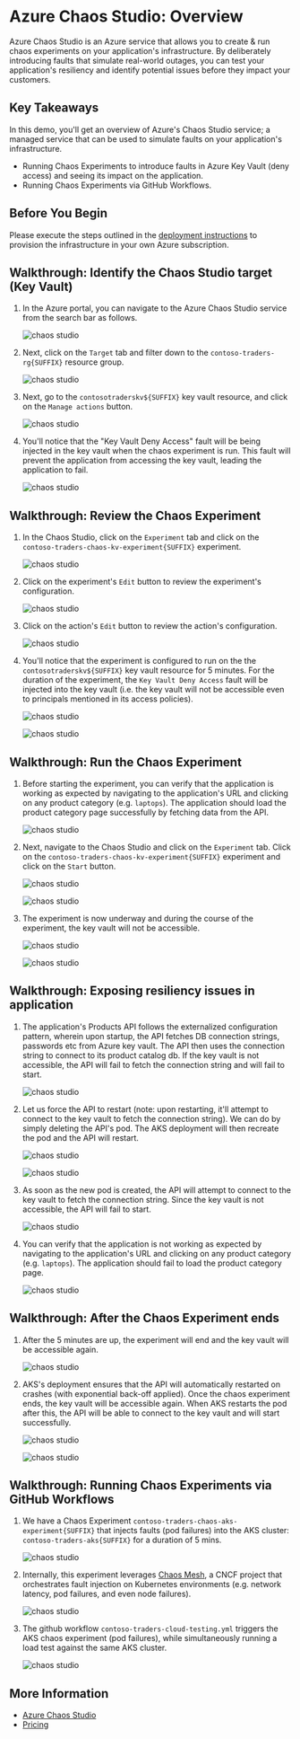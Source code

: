 # Azure Chaos Studio: Overview

Azure Chaos Studio is an Azure service that allows you to create & run chaos experiments on your application's infrastructure. By deliberately introducing faults that simulate real-world outages, you can test your application's resiliency and identify potential issues before they impact your customers.

## Key Takeaways

In this demo, you'll get an overview of Azure's Chaos Studio service; a managed service that can be used to simulate faults on your application's infrastructure.

- Running Chaos Experiments to introduce faults in Azure Key Vault (deny access) and seeing its impact on the application.
- Running Chaos Experiments via GitHub Workflows.

## Before You Begin

Please execute the steps outlined in the [deployment instructions](../../docs/deployment-instructions.md) to provision the infrastructure in your own Azure subscription.

## Walkthrough: Identify the Chaos Studio target (Key Vault)

1. In the Azure portal, you can navigate to the Azure Chaos Studio service from the search bar as follows.

   ![chaos studio](./media/chaos1.png)

2. Next, click on the `Target` tab and filter down to the `contoso-traders-rg{SUFFIX}` resource group.

   ![chaos studio](./media/chaos2.png)

3. Next, go to the `contosotraderskv${SUFFIX}` key vault resource, and click on the `Manage actions` button.

   ![chaos studio](./media/chaos3.png)

4. You'll notice that the "Key Vault Deny Access" fault will be being injected in the key vault when the chaos experiment is run. This fault will prevent the application from accessing the key vault, leading the application to fail.

   ![chaos studio](./media/chaos4.png)

## Walkthrough: Review the Chaos Experiment

1. In the Chaos Studio, click on the `Experiment` tab and click on the `contoso-traders-chaos-kv-experiment{SUFFIX}` experiment.

   ![chaos studio](./media/chaos5.png)

2. Click on the experiment's `Edit` button to review the experiment's configuration.

   ![chaos studio](./media/chaos6.png)

3. Click on the action's `Edit` button to review the action's configuration.

   ![chaos studio](./media/chaos7.png)

4. You'll notice that the experiment is configured to run on the the `contosotraderskv${SUFFIX}` key vault resource for 5 minutes. For the duration of the experiment, the `Key Vault Deny Access` fault will be injected into the key vault (i.e. the key vault will not be accessible even to principals mentioned in its access policies).

   ![chaos studio](./media/chaos8.png)

   ![chaos studio](./media/chaos9.png)

## Walkthrough: Run the Chaos Experiment

1. Before starting the experiment, you can verify that the application is working as expected by navigating to the application's URL and clicking on any product category (e.g. `laptops`). The application should load the product category page successfully by fetching data from the API.

   ![chaos studio](./media/chaos10.png)

2. Next, navigate to the Chaos Studio and click on the `Experiment` tab. Click on the `contoso-traders-chaos-kv-experiment{SUFFIX}` experiment and click on the `Start` button.

   ![chaos studio](./media/chaos11.png)

   ![chaos studio](./media/chaos12.png)

3. The experiment is now underway and during the course of the experiment, the key vault will not be accessible.

   ![chaos studio](./media/chaos13.png)

   ![chaos studio](./media/chaos14.png)

## Walkthrough: Exposing resiliency issues in application

1. The application's Products API follows the externalized configuration pattern, wherein upon startup, the API fetches DB connection strings, passwords etc from Azure key vault. The API then uses the connection string to connect to its product catalog db. If the key vault is not accessible, the API will fail to fetch the connection string and will fail to start.

   ![chaos studio](./media/kv-config-provider.png)

2. Let us force the API to restart (note: upon restarting, it'll attempt to connect to the key vault to fetch the connection string). We can do by simply deleting the API's pod. The AKS deployment will then recreate the pod and the API will restart.

   ![chaos studio](./media/chaos15.png)

   ![chaos studio](./media/chaos16.png)

3. As soon as the new pod is created, the API will attempt to connect to the key vault to fetch the connection string. Since the key vault is not accessible, the API will fail to start.

   ![chaos studio](./media/chaos17.png)

4. You can verify that the application is not working as expected by navigating to the application's URL and clicking on any product category (e.g. `laptops`). The application should fail to load the product category page.

   ![chaos studio](./media/chaos18.png)

## Walkthrough: After the Chaos Experiment ends

1. After the 5 minutes are up, the experiment will end and the key vault will be accessible again.

   ![chaos studio](./media/chaos19.png)

2. AKS's deployment ensures that the API will automatically restarted on crashes (with exponential back-off applied). Once the chaos experiment ends, the key vault will be accessible again. When AKS restarts the pod after this, the API will be able to connect to the key vault and will start successfully.

   ![chaos studio](./media/chaos20.png)

   ![chaos studio](./media/chaos21.png)

## Walkthrough: Running Chaos Experiments via GitHub Workflows

1. We have a Chaos Experiment `contoso-traders-chaos-aks-experiment{SUFFIX}` that injects faults (pod failures) into the AKS cluster: `contoso-traders-aks{SUFFIX}` for a duration of 5 mins.

   ![chaos studio](./media/chaos22.png)

2. Internally, this experiment leverages [Chaos Mesh](https://chaos-mesh.org/), a CNCF project that orchestrates fault injection on Kubernetes environments (e.g. network latency, pod failures, and even node failures).

   ![chaos studio](./media/chaos23.png)

3. The github workflow `contoso-traders-cloud-testing.yml` triggers the AKS chaos experiment (pod failures), while simultaneously running a load test against the same AKS cluster.

   ![chaos studio](./media/chaos24.png)

## More Information

- [Azure Chaos Studio](https://learn.microsoft.com/azure/chaos-studio/)
- [Pricing](https://azure.microsoft.com/pricing/details/chaos-studio/)
